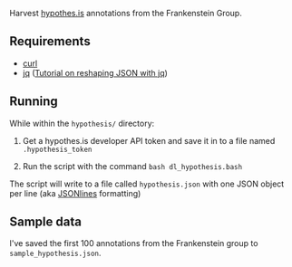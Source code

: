 Harvest [hypothes.is](https://hypothes.is) annotations from the Frankenstein Group.

## Requirements

- [curl](https://curl.haxx.se/)
- [jq](https://stedolan.github.io/jq/) ([Tutorial on reshaping JSON with jq](https://programminghistorian.org/en/lessons/json-and-jq))

## Running

While within the `hypothesis/` directory:

1. Get a hypothes.is developer API token and save it in to a file named `.hypothesis_token`

2. Run the script with the command `bash dl_hypothesis.bash`

The script will write to a file called `hypothesis.json` with one JSON object per line (aka [JSONlines](http://jsonlines.org/) formatting)

## Sample data

I've saved the first 100 annotations from the Frankenstein group to `sample_hypothesis.json`.
